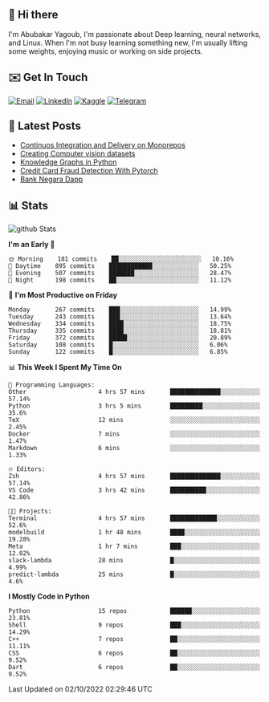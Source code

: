 ## 👋 Hi there

I'm Abubakar Yagoub, I'm passionate about Deep learning, neural networks, and
Linux. When I'm not busy learning something new, I'm usually lifting some
weights, enjoying music or working on side projects.

## ✉️ Get In Touch

[![Email](https://img.shields.io/badge/Email-f1f1f1?style=for-the-badge&logo=gmail&logoColor=0f111a)](mailto:git@blacksuan19.dev)
[![LinkedIn](https://img.shields.io/badge/LinkedIn-0077B5?style=for-the-badge&logo=linkedin&logoColor=white)](https://www.linkedin.com/in/blacksuan19/)
[![Kaggle](https://img.shields.io/badge/Kaggle-5acfff?style=for-the-badge&logo=kaggle&logoColor=white)](http://kaggle.com/abubakaryagob/)
[![Telegram](https://img.shields.io/badge/Telegram-2CA5E0?style=for-the-badge&logo=telegram&logoColor=white)](https://t.me/blacksuan19)

## 📩 Latest Posts

<!-- BLOG-POST-LIST:START -->
- [Continuos Integration and Delivery on Monorepos](http://www.blacksuan19.dev/blog/github-actions-monorepos/)
- [Creating Computer vision datasets](http://www.blacksuan19.dev/blog/creating-datasets/)
- [Knowledge Graphs in Python](http://www.blacksuan19.dev/projects/Knowledge_Graphs/)
- [Credit Card Fraud Detection With Pytorch](http://www.blacksuan19.dev/projects/credit-card-fraud-detection-with-pytorch/)
- [Bank Negara Dapp](http://www.blacksuan19.dev/projects/bank-negara/)
<!-- BLOG-POST-LIST:END -->

## 📊 Stats

![github Stats](https://github-readme-stats.vercel.app/api?username=blacksuan19&theme=github_dark&show_icons=true&count_private=true&custom_title=Github%20Stats&hide_border=true)

<!--START_SECTION:waka-->
**I'm an Early 🐤** 

```text
🌞 Morning    181 commits    ██░░░░░░░░░░░░░░░░░░░░░░░   10.16% 
🌆 Daytime    895 commits    ████████████░░░░░░░░░░░░░   50.25% 
🌃 Evening    507 commits    ███████░░░░░░░░░░░░░░░░░░   28.47% 
🌙 Night      198 commits    ██░░░░░░░░░░░░░░░░░░░░░░░   11.12%

```
📅 **I'm Most Productive on Friday** 

```text
Monday       267 commits    ███░░░░░░░░░░░░░░░░░░░░░░   14.99% 
Tuesday      243 commits    ███░░░░░░░░░░░░░░░░░░░░░░   13.64% 
Wednesday    334 commits    ████░░░░░░░░░░░░░░░░░░░░░   18.75% 
Thursday     335 commits    ████░░░░░░░░░░░░░░░░░░░░░   18.81% 
Friday       372 commits    █████░░░░░░░░░░░░░░░░░░░░   20.89% 
Saturday     108 commits    █░░░░░░░░░░░░░░░░░░░░░░░░   6.06% 
Sunday       122 commits    █░░░░░░░░░░░░░░░░░░░░░░░░   6.85%

```


📊 **This Week I Spent My Time On** 

```text
💬 Programming Languages: 
Other                    4 hrs 57 mins       ██████████████░░░░░░░░░░░   57.14% 
Python                   3 hrs 5 mins        █████████░░░░░░░░░░░░░░░░   35.6% 
TeX                      12 mins             ░░░░░░░░░░░░░░░░░░░░░░░░░   2.45% 
Docker                   7 mins              ░░░░░░░░░░░░░░░░░░░░░░░░░   1.47% 
Markdown                 6 mins              ░░░░░░░░░░░░░░░░░░░░░░░░░   1.33%

🔥 Editors: 
Zsh                      4 hrs 57 mins       ██████████████░░░░░░░░░░░   57.14% 
VS Code                  3 hrs 42 mins       ██████████░░░░░░░░░░░░░░░   42.86%

🐱‍💻 Projects: 
Terminal                 4 hrs 57 mins       █████████████░░░░░░░░░░░░   52.6% 
modelbuild               1 hr 48 mins        ████░░░░░░░░░░░░░░░░░░░░░   19.28% 
Meta                     1 hr 7 mins         ███░░░░░░░░░░░░░░░░░░░░░░   12.02% 
slack-lambda             28 mins             █░░░░░░░░░░░░░░░░░░░░░░░░   4.99% 
predict-lambda           25 mins             █░░░░░░░░░░░░░░░░░░░░░░░░   4.6%

```

**I Mostly Code in Python** 

```text
Python                   15 repos            ██████░░░░░░░░░░░░░░░░░░░   23.81% 
Shell                    9 repos             ███░░░░░░░░░░░░░░░░░░░░░░   14.29% 
C++                      7 repos             ██░░░░░░░░░░░░░░░░░░░░░░░   11.11% 
CSS                      6 repos             ██░░░░░░░░░░░░░░░░░░░░░░░   9.52% 
Dart                     6 repos             ██░░░░░░░░░░░░░░░░░░░░░░░   9.52%

```



 Last Updated on 02/10/2022 02:29:46 UTC
<!--END_SECTION:waka-->
